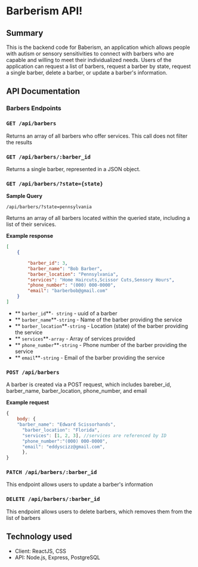 # Barberism API!

## Summary

This is the backend code for Baberism, an application which allows people with autism or sensory sensitivities to connect with barbers who are capable and willing to meet their individualized needs. Users of the application can request a list of barbers, request a barber by state, request a single barber, delete a barber, or update a barber's information.

## API Documentation

### Barbers Endpoints

### `GET /api/barbers`

Returns an array of all barbers who offer services. This call does not filter the results

### `GET /api/barbers/:barber_id`

Returns a single barber, represented in a JSON object.

### `GET /api/barbers/?state={state}`

**Sample Query**

`/api/barbers/?state=pennsylvania `

Returns an array of all barbers located within the queried state, including a list of their services.

**Example response**

```JSON
[
    {

        "barber_id": 3,
        "barber_name": "Bob Barber",
        "barber_location": "Pennsylvania",
        "services": "Home Haircuts,Scissor Cuts,Sensory Hours",
        "phone_number": "(000) 000-0000",
        "email": "barberbob@gmail.com"
    }
]
```

- ** `barber_id`**`- string` - uuid of a barber
- ** `barber_name`**`-string` - Name of the barber providing the service
- ** `barber_location`**`-string` - Location (state) of the barber providing the service
- ** `services`**`-array` - Array of services provided
- ** `phone_number`**`-string` - Phone number of the barber providing the service
- ** `email`**`-string` - Email of the barber providing the service

### `POST /api/barbers`

A barber is created via a POST request, which includes bareber_id, barber_name, barber_location, phone_number, and email

**Example request**

```Javascript
{
    body: {
    "barber_name": "Edward Scissorhands",
      "barber_location": "Florida",
      "services": [1, 2, 3], //services are referenced by ID
      "phone_number":"(000) 000-0000",
      "email": "eddyscizz@gmail.com",
      },
}
```

### `PATCH /api/barbers/:barber_id`

This endpoint allows users to update a barber's information

### `DELETE /api/barbers/:barber_id`

This endpoint allows users to delete barbers, which removes them from the list of barbers

## Technology used

- Client: ReactJS, CSS
- API: Node.js, Express, PostgreSQL
